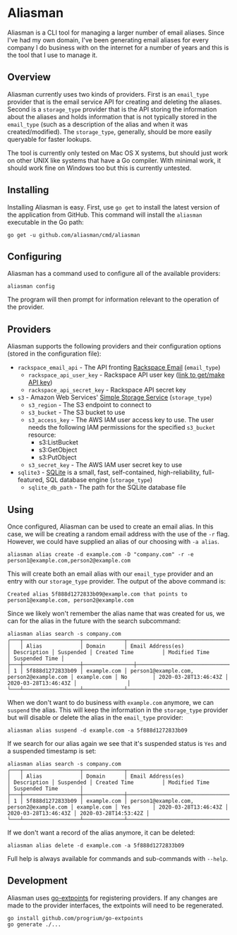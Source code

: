 # Aliasman

Aliasman is a CLI tool for managing a larger number of email aliases. Since I've had my own domain, I've been generating email aliases for every company I do business with on the internet for a number of years and this is the tool that I use to manage it.

## Overview

Aliasman currently uses two kinds of providers. First is an `email_type` provider that is the email service API for creating and deleting the aliases. Second is a `storage_type` provider that is the API storing the information about the aliases and holds information that is not typically stored in the `email_type` (such as a description of the alias and when it was created/modified). The `storage_type`, generally, should be more easily queryable for faster lookups.

The tool is currently only tested on Mac OS X systems, but should just work on other UNIX like systems that have a Go compiler. With minimal work, it should work fine on Windows too but this is currently untested.

## Installing

Installing Aliasman is easy. First, use `go get` to install the latest version
of the application from GitHub. This command will install the `aliasman` executable in the Go path:

    go get -u github.com/aliasman/cmd/aliasman

## Configuring

Aliasman has a command used to configure all of the available providers:

    aliasman config

The program will then prompt for information relevant to the operation of the provider.

## Providers

Aliasman supports the following providers and their configuration options (stored in the configuration file):

* `rackspace_email_api` - The API fronting [Rackspace Email](https://www.rackspace.com/email-hosting/webmail) (`email_type`)
  * `rackspace_api_user_key` - Rackspace API user key ([link to get/make API key](https://cp.rackspace.com/MyAccount/Profile?showApiKeys))
  * `rackspace_api_secret_key` - Rackspace API secret key
* `s3` - Amazon Web Services' [Simple Storage Service](https://aws.amazon.com/s3/) (`storage_type`)
  * `s3_region` - The S3 endpoint to connect to
  * `s3_bucket` - The S3 bucket to use
  * `s3_access_key` - The AWS IAM user access key to use. The user needs the following IAM permissions for the specified `s3_bucket` resource:
    * s3:ListBucket
    * s3:GetObject
    * s3:PutObject
  * `s3_secret_key` - The AWS IAM user secret key to use
* `sqlite3` - [SQLite](https://sqlite.org/index.html) is a small, fast, self-contained, high-reliability, full-featured, SQL database engine (`storage_type`)
  * `sqlite_db_path` - The path for the SQLite database file

## Using

Once configured, Aliasman can be used to create an email alias. In this case, we will be creating a random email address with the use of the `-r` flag. However, we could have supplied an alias of our choosing with `-a alias`.

    aliasman alias create -d example.com -D "company.com" -r -e person1@example.com,person2@example.com

This will create both an email alias with our `email_type` provider and an entry with our `storage_type` provider. The output of the above command is:

    Created alias 5f888d1272833b09@example.com that points to person1@example.com, person2@example.com

Since we likely won't remember the alias name that was created for us, we can for the alias in the future with the search subcommand:

    aliasman alias search -s company.com
    ┌───┬──────────────────┬─────────────┬──────────────────────────────────────────┬─────────────┬───────────┬──────────────────────┬──────────────────────┬────────────────┐
    │   │ Alias            │ Domain      │ Email Address(es)                        │ Description │ Suspended │ Created Time         │ Modified Time        │ Suspended Time │
    ├───┼──────────────────┼────────────────┼───────────────────────────────────────┼─────────────┼───────────┼──────────────────────┼──────────────────────┼────────────────┤
    │ 1 │ 5f888d1272833b09 │ example.com │ person1@example.com, person2@example.com │ example.com │ No        │ 2020-03-28T13:46:43Z │ 2020-03-28T13:46:43Z │                │
    └───┴──────────────────┴─────────────┴──────────────────────────────────────────┴─────────────┴───────────┴──────────────────────┴──────────────────────┴────────────────┘

When we don't want to do business with `example.com` anymore, we can `suspend` the alias. This will keep the information in the `storage_type` provider but will disable or delete the alias in the `email_type` provider:

    aliasman alias suspend -d example.com -a 5f888d1272833b09

If we search for our alias again we see that it's suspended status is `Yes` and a suspended timestamp is set:

    aliasman alias search -s company.com
    ┌───┬──────────────────┬─────────────┬──────────────────────────────────────────┬─────────────┬───────────┬──────────────────────┬──────────────────────┬──────────────────────┐
    │   │ Alias            │ Domain      │ Email Address(es)                        │ Description │ Suspended │ Created Time         │ Modified Time        │ Suspended Time       │
    ├───┼──────────────────┼─────────────┼──────────────────────────────────────────┼─────────────┼───────────┼──────────────────────┼──────────────────────┼──────────────────────┤
    │ 1 │ 5f888d1272833b09 │ example.com │ person1@example.com, person2@example.com │ example.com │ Yes       │ 2020-03-28T13:46:43Z │ 2020-03-28T13:46:43Z │ 2020-03-28T14:53:42Z │
    └───┴──────────────────┴─────────────┴──────────────────────────────────────────┴─────────────┴───────────┴──────────────────────┴──────────────────────┴──────────────────────┘

If we don't want a record of the alias anymore, it can be deleted:

    aliasman alias delete -d example.com -a 5f888d1272833b09

Full help is always available for commands and sub-commands with `--help`.

## Development

Aliasman uses [go-extpoints](https://github.com/progrium/go-extpoints) for registering providers. If any changes are made to the provider interfaces, the extpoints will need to be regenerated.

    go install github.com/progrium/go-extpoints
    go generate ./...
